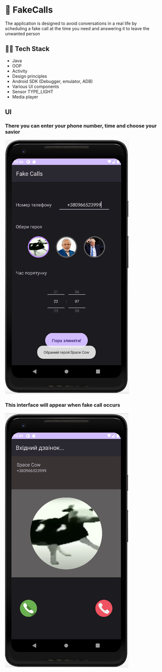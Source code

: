 # 📵 FakeCalls
The application is designed to avoid conversations in a real life by scheduling a fake call at the time
you need and answering it to leave the unwanted person

## 👨‍💻 Tech Stack
* Java
* OOP
* Activity
* Design principles
* Android SDK (Debugger, emulator, ADB)
* Various UI components
* Sensor TYPE_LIGHT
* Media player

## UI
### There you can enter your phone number, time and choose your savior
![](make_call.png)

### This interface will appear when fake call occurs
![](receiving_call.png)
